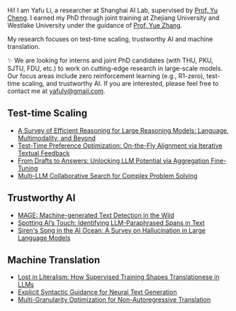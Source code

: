 Hi! I am Yafu Li, a researcher at Shanghai AI Lab, supervised by [Prof. Yu Cheng](https://ych133.github.io/). I earned my PhD through joint training at Zhejiang University and Westlake University under the guidance of [Prof. Yue Zhang](https://frcchang.github.io/). 

My research focuses on test-time scaling, trustworthy AI and machine translation.

:sparkles: We are looking for interns and joint PhD candidates (with THU, PKU, SJTU, FDU, etc.) to work on cutting-edge research in large-scale models. Our focus areas include zero reinforcement learning (e.g., R1-zero), test-time scaling, and trustworthy AI. If you are interested, please feel free to contact me at yafuly@gmail.com.

 ## Test-time Scaling

- [A Survey of Efficient Reasoning for Large Reasoning Models: Language, Multimodality, and Beyond](https://arxiv.org/abs/2503.21614)
- [Test-Time Preference Optimization: On-the-Fly Alignment via Iterative Textual Feedback](https://arxiv.org/abs/2501.12895)
- [From Drafts to Answers: Unlocking LLM Potential via Aggregation Fine-Tuning](https://arxiv.org/abs/2501.11877)
- [Multi-LLM Collaborative Search for Complex Problem Solving](https://arxiv.org/abs/2502.18873)

## Trustworthy AI

- [MAGE: Machine-generated Text Detection in the Wild](https://aclanthology.org/2024.acl-long.3/#)
- [Spotting AI’s Touch: Identifying LLM-Paraphrased Spans in Text](https://aclanthology.org/2024.findings-acl.423/)
- [Siren's Song in the AI Ocean: A Survey on Hallucination in Large Language Models](https://arxiv.org/abs/2309.01219)

## Machine Translation

- [Lost in Literalism: How Supervised Training Shapes Translationese in LLMs](https://arxiv.org/abs/2503.04369)
- [Explicit Syntactic Guidance for Neural Text Generation](https://aclanthology.org/2023.acl-long.788/)
- [Multi-Granularity Optimization for Non-Autoregressive Translation](https://aclanthology.org/2022.emnlp-main.339/)
